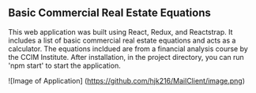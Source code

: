 ## Basic Commercial Real Estate Equations

This web application was built using React, Redux, and Reactstrap. It includes a list of basic commercial real estate equations and acts as a calculator.  The equations incldued are from a financial analysis course by the CCIM Institute.  After installation, in the project directory, you can run 'npm start' to start the application.

![Image of Application]
(https://github.com/hjk216/MailClient/image.png)